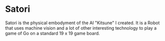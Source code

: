 # Satori
Satori is the physical embodyment of the AI "Kitsune" I created. It is a Robot that uses machine vision and a lot of other interesting technology to play a game of Go on a standard 19 x 19 game board.
